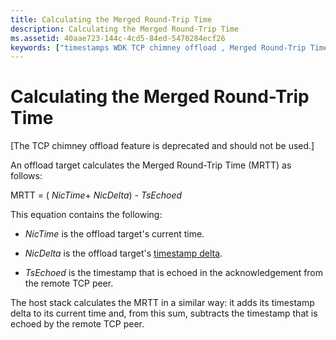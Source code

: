 ```yaml
---
title: Calculating the Merged Round-Trip Time
description: Calculating the Merged Round-Trip Time
ms.assetid: 40aae723-144c-4cd5-84ed-5470284ecf26
keywords: ["timestamps WDK TCP chimney offload , Merged Round-Trip Time", "TCP timestamps WDK TCP chimney offload , Merged Round-Trip Time", "Merged Round-Trip Time WDK TCP chimney offload", "MRTT WDK TCP chimney offload", "round-trip time WDK TCP chimney offload"]
---
```


# Calculating the Merged Round-Trip Time


\[The TCP chimney offload feature is deprecated and should not be used.\]

An offload target calculates the Merged Round-Trip Time (MRTT) as follows:

MRTT = ( *NicTime*+ *NicDelta*) - *TsEchoed*

This equation contains the following:

-   *NicTime* is the offload target's current time.

-   *NicDelta* is the offload target's [timestamp delta](calculating-the-timestamp-delta.md).

-   *TsEchoed* is the timestamp that is echoed in the acknowledgement from the remote TCP peer.

The host stack calculates the MRTT in a similar way: it adds its timestamp delta to its current time and, from this sum, subtracts the timestamp that is echoed by the remote TCP peer.

 

 





